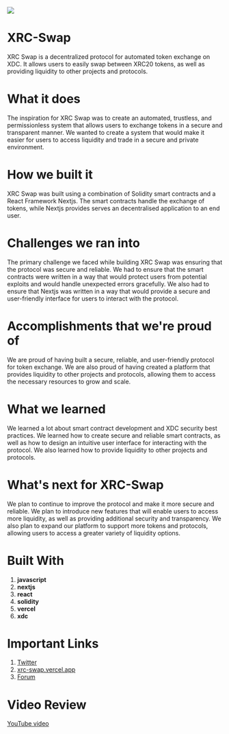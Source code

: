 ![](https://www.xdc.dev/images/mz-qCbLXGV8Ks--wRNpxDtLlNj3Lz44aAc8ynlUHD3w/s:1000:420/mb:500000/ar:1/aHR0cHM6Ly93d3cu/eGRjLmRldi91cGxv/YWRzL2FydGljbGVz/L3VhbDYzYXdzeDAy/M3BuY2EzNHd0LnBu/Zw) 
# XRC-Swap

XRC Swap is a decentralized protocol for automated token exchange on XDC. It allows users to easily swap between XRC20 tokens, as well as providing liquidity to other projects and protocols.

# What it does
The inspiration for XRC Swap was to create an automated, trustless, and permissionless system that allows users to exchange tokens in a secure and transparent manner. We wanted to create a system that would make it easier for users to access liquidity and trade in a secure and private environment.

# How we built it
XRC Swap was built using a combination of Solidity smart contracts and a React Framework Nextjs. The smart contracts handle the exchange of tokens, while Nextjs provides serves an decentralised application to an end user.

# Challenges we ran into
The primary challenge we faced while building XRC Swap was ensuring that the protocol was secure and reliable. We had to ensure that the smart contracts were written in a way that would protect users from potential exploits and would handle unexpected errors gracefully. We also had to ensure that Nextjs was written in a way that would provide a secure and user-friendly interface for users to interact with the protocol.

# Accomplishments that we're proud of
We are proud of having built a secure, reliable, and user-friendly protocol for token exchange. We are also proud of having created a platform that provides liquidity to other projects and protocols, allowing them to access the necessary resources to grow and scale.

# What we learned
We learned a lot about smart contract development and XDC security best practices. We learned how to create secure and reliable smart contracts, as well as how to design an intuitive user interface for interacting with the protocol. We also learned how to provide liquidity to other projects and protocols.

# What's next for XRC-Swap
We plan to continue to improve the protocol and make it more secure and reliable. We plan to introduce new features that will enable users to access more liquidity, as well as providing additional security and transparency. We also plan to expand our platform to support more tokens and protocols, allowing users to access a greater variety of liquidity options.

# Built With

1. **javascript**
2. **nextjs**
3. **react**
4. **solidity**
5. **vercel**
6. **xdc**

# Important Links 
1. [Twitter](https://twitter.com/XrcSwap)
2. [xrc-swap.vercel.app](https://xrc-swap.vercel.app/)
3. [Forum](https://www.xdc.dev/alexfedotovqq )

# Video Review 
[YouTube video](https://youtu.be/kDQ0fN4s-Jc) 

